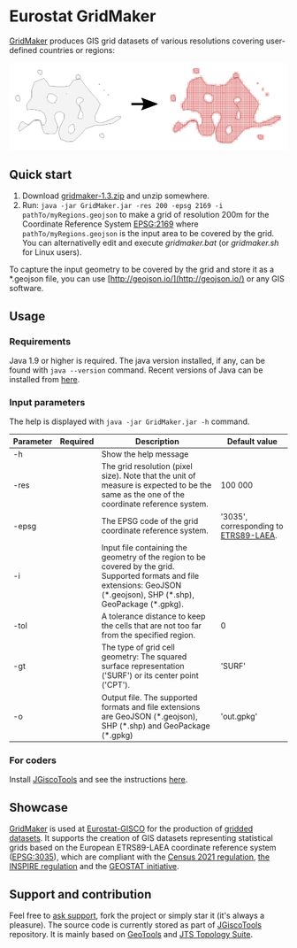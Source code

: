# Eurostat GridMaker

[GridMaker](https://github.com/eurostat/GridMaker) produces GIS grid datasets of various resolutions covering user-defined countries or regions:

![Eurostat Grid Maker](docs/img/demo_ex/demo_ex.png)

## Quick start

1. Download [gridmaker-1.3.zip](releases/gridmaker-1.3.zip?raw=true) and unzip somewhere.
2. Run: `java -jar GridMaker.jar -res 200 -epsg 2169 -i pathTo/myRegions.geojson` to make a grid of resolution 200m for the Coordinate Reference System [EPSG:2169](https://spatialreference.org/ref/epsg/luxembourg-1930-gauss/) where `pathTo/myRegions.geojson` is the input area to be covered by the grid. You can alternativelly edit and execute *gridmaker.bat* (or *gridmaker.sh* for Linux users).

To capture the input geometry to be covered by the grid and store it as a *.geojson file, you can use [http://geojson.io/](http://geojson.io/) or any GIS software.

## Usage

### Requirements

Java 1.9 or higher is required. The java version installed, if any, can be found with `java --version` command. Recent versions of Java can be installed from [here](https://www.java.com/).

### Input parameters

The help is displayed with `java -jar GridMaker.jar -h` command.

| Parameter | Required | Description | Default value |
| ------------- | ------------- |-------------| ------|
| -h | | Show the help message |  |
| -res |  | The grid resolution (pixel size). Note that the unit of measure is expected to be the same as the one of the coordinate reference system. | 100 000 |
| -epsg |  | The EPSG code of the grid coordinate reference system. | '3035', corresponding to [ETRS89-LAEA](https://spatialreference.org/ref/epsg/etrs89-etrs-laea/). |
| -i |  | Input file containing the geometry of the region to be covered by the grid. Supported formats and file extensions: GeoJSON \(\*.geojson), SHP (\*.shp), GeoPackage (\*.gpkg). |  |
| -tol |  | A tolerance distance to keep the cells that are not too far from the specified region. | 0 |
| -gt |  | The type of grid cell geometry: The squared surface representation ('SURF') or its center point ('CPT'). | 'SURF' |
| -o |  | Output file. The supported formats and file extensions are GeoJSON (\*.geojson), SHP (\*.shp) and GeoPackage (\*.gpkg) | 'out.gpkg' |

### For coders

Install [JGiscoTools](https://github.com/eurostat/JGiscoTools/) and see the instructions [here](https://github.com/eurostat/JGiscoTools/tree/master/doc/gridmaker).

## Showcase

[GridMaker](https://github.com/eurostat/GridMaker) is used at [Eurostat-GISCO](http://ec.europa.eu/eurostat/web/gisco) for the production of [gridded datasets](https://ec.europa.eu/eurostat/web/gisco/geodata/reference-data/grids). It supports the creation of GIS datasets representing statistical grids based on the European ETRS89-LAEA coordinate reference system ([EPSG:3035](https://spatialreference.org/ref/epsg/etrs89-etrs-laea/)), which are compliant with the [Census 2021 regulation](https://ec.europa.eu/eurostat/web/population-and-housing-census/background), [the INSPIRE regulation](https://inspire.ec.europa.eu/id/document/tg/su) and the [GEOSTAT initiative](https://www.efgs.info/geostat/).

## Support and contribution

Feel free to [ask support](https://github.com/eurostat/GridMaker/issues/new), fork the project or simply star it (it's always a pleasure). The source code is currently stored as part of [JGiscoTools](https://github.com/eurostat/JGiscoTools) repository. It is mainly based on [GeoTools](http://www.geotools.org/) and [JTS Topology Suite](https://locationtech.github.io/jts/).
